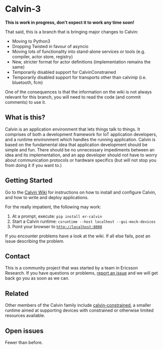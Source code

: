# Calvin-3

**This is work in progress, don't expect it to work any time soon!**

That said, this is a branch that is bringing major changes to Calvin:

- Moving to Python3
- Dropping Twisted in favour of asyncio
- Moving lots of functionality into stand-alone services or tools (e.g. compiler, actor store, registry)
- New, stricter format for actor definitions (implementation remains the same)
- Temporarily disabled support for CalvinConstrained
- Temporarily disabled support for transports other than calvinip (i.e. bluetooth, fcm)

One of the consequences is that the information on the wiki is not always relevant for this branch, you will need to read the code (and commit comments) to use it.


 
## What is this?

Calvin is an application environment that lets things talk to things. It comprises of both a development framework for IoT application developers, and a runtime environment which handles the running application. Calvin is based on the fundamental idea that application development should be simple and fun. There should be no unnecessary impediments between an idea and its implementation, and an app developer should not have to worry about communication protocols or hardware specifics (but will not stop you from doing it if you want to.)

## Getting Started

Go to the [Calvin Wiki](https://github.com/EricssonResearch/calvin-base/wiki) for instructions on how to install and configure Calvin, and how to write and deploy applications.

For the really impatient, the following may work:

1. At a prompt, execute: `pip install er-calvin`
2. Start a Calvin runtime: `csruntime --host localhost --gui-mock-devices`
3. Point your browser to [`http://localhost:8000`](http://localhost:8000)

If you encounter problems have a look at the wiki. If all else fails, post an issue describing the problem.

## Contact
This is a community project that was started by a team in Ericsson Research. If you have questions or problems, [report an issue](https://github.com/EricssonResearch/calvin-base/issues) and we will get back go you as soon as we can.

## Related

Other members of the Calvin family include [calvin-constrained](https://github.com/EricssonResearch/calvin-constrained), a smaller runtime aimed at supporting devices with constrained or otherwise limited resources available. 

## Open issues

Fewer than before.
